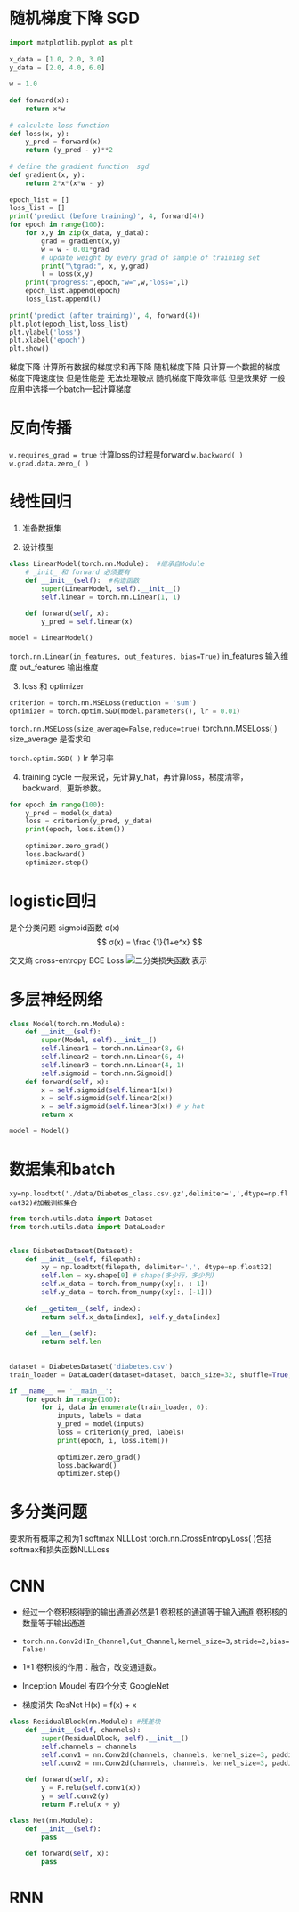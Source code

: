 # 随机梯度下降 SGD

```py
import matplotlib.pyplot as plt
 
x_data = [1.0, 2.0, 3.0]
y_data = [2.0, 4.0, 6.0]
 
w = 1.0
 
def forward(x):
    return x*w
 
# calculate loss function
def loss(x, y):
    y_pred = forward(x)
    return (y_pred - y)**2
 
# define the gradient function  sgd
def gradient(x, y):
    return 2*x*(x*w - y)
 
epoch_list = []
loss_list = []
print('predict (before training)', 4, forward(4))
for epoch in range(100):
    for x,y in zip(x_data, y_data):
        grad = gradient(x,y)
        w = w - 0.01*grad
        # update weight by every grad of sample of training set
        print("\tgrad:", x, y,grad)
        l = loss(x,y)
    print("progress:",epoch,"w=",w,"loss=",l)
    epoch_list.append(epoch)
    loss_list.append(l)
 
print('predict (after training)', 4, forward(4))
plt.plot(epoch_list,loss_list)
plt.ylabel('loss')
plt.xlabel('epoch')
plt.show() 
```
梯度下降 计算所有数据的梯度求和再下降
随机梯度下降 只计算一个数据的梯度
梯度下降速度快 但是性能差 无法处理鞍点
随机梯度下降效率低 但是效果好 
一般应用中选择一个batch一起计算梯度


# 反向传播
`w.requires_grad = true`
计算loss的过程是forward
`w.backward( )`
`w.grad.data.zero_( )` 

# 线性回归
1. 准备数据集

2. 设计模型
```py
class LinearModel(torch.nn.Module):  #继承自Module
    # _init_ 和 forward 必须要有
    def __init__(self):  #构造函数
        super(LinearModel, self).__init__()
        self.linear = torch.nn.Linear(1, 1)
 
    def forward(self, x):
        y_pred = self.linear(x)

model = LinearModel()
```
`torch.nn.Linear(in_features, out_features, bias=True)`
in_features 输入维度
out_features 输出维度

3. loss 和 optimizer
```py
criterion = torch.nn.MSELoss(reduction = 'sum')
optimizer = torch.optim.SGD(model.parameters(), lr = 0.01)
```

`torch.nn.MSELoss(size_average=False,reduce=true)`
torch.nn.MSELoss( )
size_average 是否求和

`torch.optim.SGD( )`
lr 学习率

4. training cycle
一般来说，先计算y_hat，再计算loss，梯度清零，backward，更新参数。
```py
for epoch in range(100):
    y_pred = model(x_data)
    loss = criterion(y_pred, y_data)
    print(epoch, loss.item())
 
    optimizer.zero_grad()
    loss.backward()
    optimizer.step()
```

# logistic回归
是个分类问题
sigmoid函数 σ(x) 
$$ σ(x) = \frac {1}{1+e^x} $$

交叉熵 cross-entropy
BCE Loss
![二分类损失函数](photo/%E5%B1%8F%E5%B9%95%E6%88%AA%E5%9B%BE%202022-10-12%20204549.png)
表示

# 多层神经网络 
```py
class Model(torch.nn.Module):
    def __init__(self):
        super(Model, self).__init__()
        self.linear1 = torch.nn.Linear(8, 6) 
        self.linear2 = torch.nn.Linear(6, 4)
        self.linear3 = torch.nn.Linear(4, 1)
        self.sigmoid = torch.nn.Sigmoid()
    def forward(self, x):
        x = self.sigmoid(self.linear1(x))
        x = self.sigmoid(self.linear2(x))
        x = self.sigmoid(self.linear3(x)) # y hat
        return x

model = Model()
```


# 数据集和batch

`xy=np.loadtxt('./data/Diabetes_class.csv.gz',delimiter=',',dtype=np.float32)#加载训练集合`

```py
from torch.utils.data import Dataset
from torch.utils.data import DataLoader


class DiabetesDataset(Dataset):
    def __init__(self, filepath):
        xy = np.loadtxt(filepath, delimiter=',', dtype=np.float32)
        self.len = xy.shape[0] # shape(多少行，多少列)
        self.x_data = torch.from_numpy(xy[:, :-1])
        self.y_data = torch.from_numpy(xy[:, [-1]])
 
    def __getitem__(self, index):
        return self.x_data[index], self.y_data[index]
 
    def __len__(self):
        return self.len
 
 
dataset = DiabetesDataset('diabetes.csv')
train_loader = DataLoader(dataset=dataset, batch_size=32, shuffle=True, num_workers=2) #num_workers 多线程

if __name__ == '__main__':
    for epoch in range(100):
        for i, data in enumerate(train_loader, 0):
            inputs, labels = data
            y_pred = model(inputs)
            loss = criterion(y_pred, labels)
            print(epoch, i, loss.item())
 
            optimizer.zero_grad()
            loss.backward()
            optimizer.step()

```

# 多分类问题

要求所有概率之和为1
softmax
NLLLost
torch.nn.CrossEntropyLoss( )包括 softmax和损失函数NLLLoss

# CNN
* 经过一个卷积核得到的输出通道必然是1
  卷积核的通道等于输入通道
  卷积核的数量等于输出通道

* `torch.nn.Conv2d(In_Channel,Out_Channel,kernel_size=3,stride=2,bias=False)`

* 1*1 卷积核的作用：融合，改变通道数。
  
* Inception Moudel 有四个分支
  GoogleNet

* 梯度消失 ResNet
  H(x) = f(x) + x
```py
class ResidualBlock(nn.Module): #残差块
    def __init__(self, channels):
        super(ResidualBlock, self).__init__()
        self.channels = channels
        self.conv1 = nn.Conv2d(channels, channels, kernel_size=3, padding=1)
        self.conv2 = nn.Conv2d(channels, channels, kernel_size=3, padding=1)
 
    def forward(self, x):
        y = F.relu(self.conv1(x))
        y = self.conv2(y)
        return F.relu(x + y)

class Net(nn.Module):
    def __init__(self):
        pass
 
    def forward(self, x):
        pass

```

# RNN






